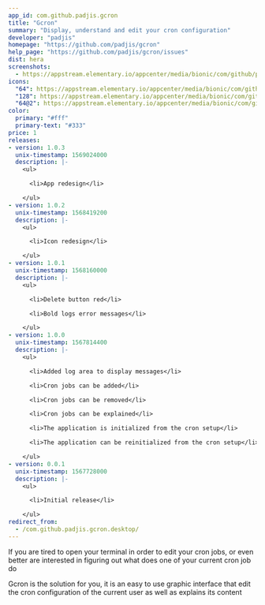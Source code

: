 ```yaml
---
app_id: com.github.padjis.gcron
title: "Gcron"
summary: "Display, understand and edit your cron configuration"
developer: "padjis"
homepage: "https://github.com/padjis/gcron"
help_page: "https://github.com/padjis/gcron/issues"
dist: hera
screenshots:
  - https://appstream.elementary.io/appcenter/media/bionic/com/github/padjis.gcron/4EC29388A06ED2C64E7A399702FA76A6/screenshots/image-1_orig.png
icons:
  "64": https://appstream.elementary.io/appcenter/media/bionic/com/github/padjis.gcron/4EC29388A06ED2C64E7A399702FA76A6/icons/64x64/com.github.padjis.gcron_com.github.padjis.gcron.png
  "128": https://appstream.elementary.io/appcenter/media/bionic/com/github/padjis.gcron/4EC29388A06ED2C64E7A399702FA76A6/icons/128x128/com.github.padjis.gcron_com.github.padjis.gcron.png
  "64@2": https://appstream.elementary.io/appcenter/media/bionic/com/github/padjis.gcron/4EC29388A06ED2C64E7A399702FA76A6/icons/64x64@2/com.github.padjis.gcron_com.github.padjis.gcron.png
color:
  primary: "#fff"
  primary-text: "#333"
price: 1
releases:
- version: 1.0.3
  unix-timestamp: 1569024000
  description: |-
    <ul>

      <li>App redesign</li>

    </ul>
- version: 1.0.2
  unix-timestamp: 1568419200
  description: |-
    <ul>

      <li>Icon redesign</li>

    </ul>
- version: 1.0.1
  unix-timestamp: 1568160000
  description: |-
    <ul>

      <li>Delete button red</li>

      <li>Bold logs error messages</li>

    </ul>
- version: 1.0.0
  unix-timestamp: 1567814400
  description: |-
    <ul>

      <li>Added log area to display messages</li>

      <li>Cron jobs can be added</li>

      <li>Cron jobs can be removed</li>

      <li>Cron jobs can be explained</li>

      <li>The application is initialized from the cron setup</li>

      <li>The application can be reinitialized from the cron setup</li>

    </ul>
- version: 0.0.1
  unix-timestamp: 1567728000
  description: |-
    <ul>

      <li>Initial release</li>

    </ul>
redirect_from:
  - /com.github.padjis.gcron.desktop/
---
```


<p>If you are tired to open your terminal in order to edit your cron jobs, or even better are interested in figuring out what does one of your current cron job do</p>
<p>Gcron is the solution for you, it is an easy to use graphic interface that edit the cron configuration of the current user as well as explains its content</p>